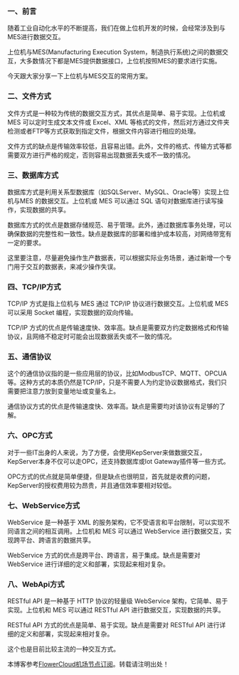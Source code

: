 
### 一、前言


随着工业自动化水平的不断提高，我们在做上位机开发的时候，会经常涉及到与MES进行数据交互。


上位机与MES(Manufacturing Execution System，制造执行系统)之间的数据交互，大多数情况下都是MES提供数据接口，上位机按照MES的要求进行实施。


今天跟大家分享一下上位机与MES交互的常用方案。


### 二、文件方式


文件方式是一种较为传统的数据交互方式，其优点是简单、易于实现。上位机或 MES 可以定时生成文本文件或 Excel、XML 等格式的文件，然后对方通过文件夹检测或者FTP等方式获取到指定文件，根据文件内容进行相应的处理。


文件方式的缺点是传输效率较低，且容易出错。此外，文件的格式、传输方式等都需要双方进行严格的规定，否则容易出现数据丢失或不一致的情况。


### 三、数据库方式


数据库方式是利用关系型数据库（如SQLServer、MySQL、Oracle等）实现上位机与MES 的数据交互。上位机或 MES 可以通过 SQL 语句对数据库进行读写操作，实现数据的共享。


数据库方式的优点是数据存储规范、易于管理。此外，通过数据库事务处理，可以确保数据的完整性和一致性。缺点是数据库的部署和维护成本较高，对网络带宽有一定的要求。


这里要注意，尽量避免操作生产数据表，可以根据实际业务场景，通过新增一个专门用于交互的数据表，来减少操作失误。


### 四、TCP/IP方式


TCP/IP 方式是指上位机与 MES 通过 TCP/IP 协议进行数据交互。上位机或 MES 可以采用 Socket 编程，实现数据的双向传输。


TCP/IP 方式的优点是传输速度快、效率高。缺点是需要双方约定数据格式和传输协议，且网络不稳定时可能会出现数据丢失或不一致的情况。


### 五、通信协议


这个的通信协议指的是一些应用层的协议，比如ModbusTCP、MQTT、OPCUA等。这种方式的本质仍然是TCP/IP，只是不需要人为约定协议数据格式，我们只需要把注意力放到变量地址或变量名上。


通信协议方式的优点是传输速度快、效率高。缺点是需要均对该协议有足够的了解。


### 六、OPC方式


对于一些IT出身的人来说，为了方便，会使用KepServer来做数据交互，KepServer本身不仅可以走OPC，还支持数据库或Iot Gateway插件等一些方式。


OPC方式的优点就是简单便捷，但是缺点也很明显，首先就是收费的问题，KepServer的授权费用较为昂贵，并且通信效率要相对较低。


### 七、WebService方式


WebService 是一种基于 XML 的服务架构，它不受语言和平台限制，可以实现不同语言之间的相互调用。上位机和 MES 可以通过 WebService 进行数据交互，实现跨平台、跨语言的数据共享。


WebService 方式的优点是跨平台、跨语言，易于集成。缺点是需要对 WebService 进行详细的定义和部署，实现起来相对复杂。


### 八、WebApi方式


RESTful API 是一种基于 HTTP 协议的轻量级 WebService 架构，它简单、易于实现。上位机和 MES 可以通过 RESTful API 进行数据交互，实现数据的共享。


RESTful API 方式的优点是简单、易于实现。缺点是需要对 RESTful API 进行详细的定义和部署，实现起来相对复杂。


这个也是目前比较主流的一种交互方式。


 本博客参考[FlowerCloud机场节点订阅](https://dahelaoshi.com)。转载请注明出处！
